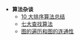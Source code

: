 * **算法杂谈**
    * [10 大排序算法总结](/algorithms/other_algo/Sorting.md)
    * [七大查找算法](/algorithms/other_algo/Searching.md)
    * [图的遍历和图的连通性](/algorithms/other_algo/Graph_traversal_and_graph_connectivity.md)